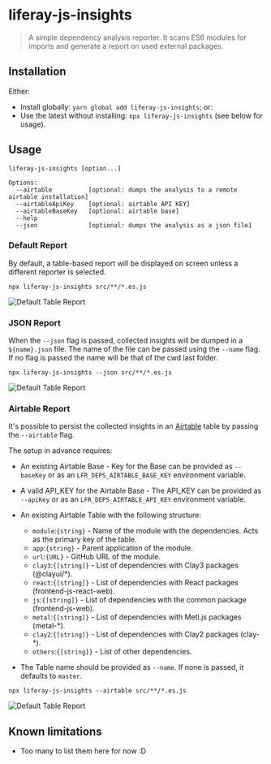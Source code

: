 # liferay-js-insights

> A simple dependency analysis reporter. It scans ES6 modules for imports and generate a report on used external packages.

## Installation

Either:

-   Install globally: `yarn global add liferay-js-insights`; or:
-   Use the latest without installing: `npx liferay-js-insights` (see below for usage).

## Usage

```
liferay-js-insights [option...]

Options:
  --airtable          [optional: dumps the analysis to a remote airtable installation]
  --airtableApiKey    [optional: airtable API KEY]
  --airtableBaseKey   [optional: airtable base]
  --help
  --json              [optional: dumps the analysis as a json file]
```

### Default Report

By default, a table-based report will be displayed on screen unless a different reporter is selected.

`npx liferay-js-insights src/**/*.es.js`

![Default Table Report](/docs/img/report_table.png)

### JSON Report

When the `--json` flag is passed, collected insights will be dumped in a `${name}.json` file. The name of the file can be passed using the `--name` flag. If no flag is passed the name will be that of the cwd last folder.

`npx liferay-js-insights --json src/**/*.es.js`

![Default Table Report](/docs/img/report_json.png)

### Airtable Report

It's possible to persist the collected insights in an [Airtable](https://airtable.com) table by passing the `--airtable` flag.

The setup in advance requires:
- An existing Airtable Base
		- Key for the Base can be provided as `--baseKey` or as an `LFR_DEPS_AIRTABLE_BASE_KEY` environment variable.
- A valid API_KEY for the Airtable Base
		- The API_KEY can be provided as `--apiKey` or as an `LFR_DEPS_AIRTABLE_API_KEY` environment variable.
- An existing Airtable Table with the following structure:
  - `module`:`{string}` - Name of the module with the dependencies. Acts as the primary key of the table.
  - `app`:`{string}` - Parent application of the module.
  - `url`:`{URL}` - GitHub URL of the module.
  - `clay3`:`{[string]}` - List of dependencies with Clay3 packages (@clayui/*).
  - `react`:`{[string]}` - List of dependencies with React packages (frontend-js-react-web).
  - `js`:`{[string]}` - List of dependencies with the common package (frontend-js-web).
  - `metal`:`{[string]}` - List of dependencies with Metl.js packages (metal-*).
  - `clay2`:`{[string]}` - List of dependencies with Clay2 packages (clay-*).
  - `others`:`{[string]}` - List of other dependencies.

- The Table name should be provided as `--name`. If none is passed, it defaults to `master`.

`npx liferay-js-insights --airtable src/**/*.es.js`

![Default Table Report](/docs/img/report_airtable.png)

## Known limitations

- Too many to list them here for now :D